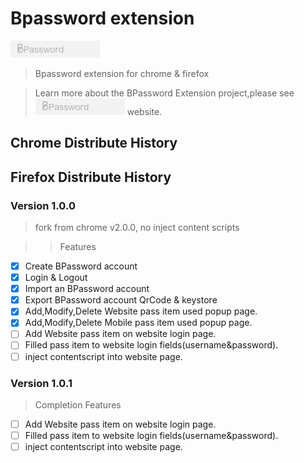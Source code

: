 # Bpassword extension

![BPassword Extension](/docs/assets/icons/bpass_git_logo.jpg?raw=true 'BPassword Extension')

> Bpassword extension for chrome &amp; firefox

> Learn more about the BPassword Extension project,please see [![BPassword Extension GithubPager](/docs/assets/icons/bpass_git_logo.jpg?raw=true 'BPassword Extension GithubPager')](https://lanui.github.io/BPassword/) website.

## Chrome Distribute History

## Firefox Distribute History

### Version 1.0.0

> fork from chrome v2.0.0, no inject content scripts

> > Features

- [x] Create BPassword account
- [x] Login & Logout
- [x] Import an BPassword account
- [x] Export BPassword account QrCode & keystore
- [x] Add,Modify,Delete Website pass item used popup page.
- [x] Add,Modify,Delete Mobile pass item used popup page.
- [ ] Add Website pass item on website login page.
- [ ] Filled pass item to website login fields(username&password).
- [ ] inject contentscript into website page.

### Version 1.0.1

> Completion Features

- [ ] Add Website pass item on website login page.
- [ ] Filled pass item to website login fields(username&password).
- [ ] inject contentscript into website page.

